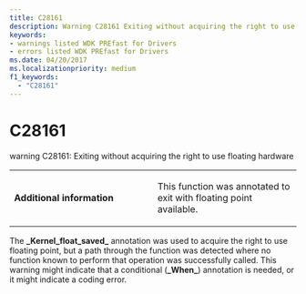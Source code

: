 ```yaml
---
title: C28161
description: Warning C28161 Exiting without acquiring the right to use floating hardware.
keywords:
- warnings listed WDK PREfast for Drivers
- errors listed WDK PREfast for Drivers
ms.date: 04/20/2017
ms.localizationpriority: medium 
f1_keywords: 
  - "C28161"
---
```


# C28161


warning C28161: Exiting without acquiring the right to use floating hardware

<table>
<colgroup>
<col width="50%" />
<col width="50%" />
</colgroup>
<tbody>
<tr class="odd">
<td align="left"><p><strong>Additional information</strong></p></td>
<td align="left"><p>This function was annotated to exit with floating point available.</p></td>
</tr>
</tbody>
</table>

 

The **\_Kernel\_float\_saved\_** annotation was used to acquire the right to use floating point, but a path through the function was detected where no function known to perform that operation was successfully called. This warning might indicate that a conditional (**\_When\_**) annotation is needed, or it might indicate a coding error.

 

 





